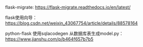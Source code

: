 flask-migrate:
   https://flask-migrate.readthedocs.io/en/latest/
   
flask使用向导：   
   https://blog.csdn.net/weixin_43067754/article/details/88578164
   
   
python-flask 使用sqlacodegen 从数据库表生成model.py：
  https://www.jianshu.com/p/b464f657b7b5
